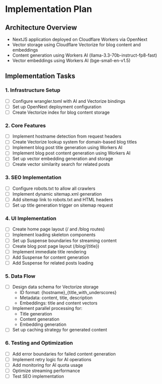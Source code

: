 # Implementation Plan

## Architecture Overview
- NextJS application deployed on Cloudflare Workers via OpenNext
- Vector storage using Cloudflare Vectorize for blog content and embeddings
- Content generation using Workers AI (llama-3.3-70b-instruct-fp8-fast)
- Vector embeddings using Workers AI (bge-small-en-v1.5)

## Implementation Tasks

### 1. Infrastructure Setup
- [ ] Configure wrangler.toml with AI and Vectorize bindings
- [ ] Set up OpenNext deployment configuration
- [ ] Create Vectorize index for blog content storage

### 2. Core Features
- [ ] Implement hostname detection from request headers
- [ ] Create Vectorize lookup system for domain-based blog titles
- [ ] Implement blog post title generation using Workers AI
- [ ] Implement blog post content generation using Workers AI
- [ ] Set up vector embedding generation and storage
- [ ] Create vector similarity search for related posts

### 3. SEO Implementation
- [ ] Configure robots.txt to allow all crawlers
- [ ] Implement dynamic sitemap.xml generation
- [ ] Add sitemap link to robots.txt and HTML headers
- [ ] Set up title generation trigger on sitemap request

### 4. UI Implementation
- [ ] Create home page layout (/ and /blog routes)
- [ ] Implement loading skeleton components
- [ ] Set up Suspense boundaries for streaming content
- [ ] Create blog post page layout (/blog/{title})
- [ ] Implement immediate title rendering
- [ ] Add Suspense for content generation
- [ ] Add Suspense for related posts loading

### 5. Data Flow
- [ ] Design data schema for Vectorize storage
  - ID format: {hostname}_{title_with_underscores}
  - Metadata: content, title, description
  - Embeddings: title and content vectors
- [ ] Implement parallel processing for:
  - Title generation
  - Content generation
  - Embedding generation
- [ ] Set up caching strategy for generated content

### 6. Testing and Optimization
- [ ] Add error boundaries for failed content generation
- [ ] Implement retry logic for AI operations
- [ ] Add monitoring for AI quota usage
- [ ] Optimize streaming performance
- [ ] Test SEO implementation
